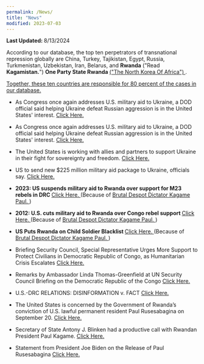 ```yaml
---
permalink: /News/
title: "News"
modified: 2023-07-03
---
```



<b> Last Updated: </b> 8/13/2024 



According to our database, the top ten perpetrators of transnational repression globally are China,
Turkey, Tajikistan, Egypt, Russia, Turkmenistan, Uzbekistan, Iran, Belarus, and <b>Rwanda</b> ("Read <b>Kagamistan.</b>") <b>One Party State Rwanda </b> <a href=" https://en.wikipedia.org/wiki/One-party_state ">  ("The North Korea Of Africa") </a>. 




<a href=" https://homeland.house.gov/wp-content/uploads/2024/01/2024-01-17-CTI-HRG-Testimony-1.pdf"> 
Together, these ten countries are responsible for 80 percent of the cases in our database. </a>


- As Congress once again addresses U.S. military aid to Ukraine, a DOD official said helping Ukraine defeat Russian aggression is in the United States' interest. <a href=" https://www.defense.gov/News/News-Stories/Article/Article/3671938/dod-official-restates-why-supporting-ukraine-is-in-us-interest/"> Click Here. </a>


- As Congress once again addresses U.S. military aid to Ukraine, a DOD official said helping Ukraine defeat Russian aggression is in the United States' interest. <a href=" https://www.defense.gov/News/News-Stories/Article/Article/3671938/dod-official-restates-why-supporting-ukraine-is-in-us-interest/"> Click Here. </a>


-  The United States is working with allies and partners to support Ukraine in their fight for sovereignty and freedom. <a href=" https://www.defense.gov/Spotlights/Support-for-Ukraine/"> Click Here. </a>


- US to send new $225 million military aid package to Ukraine, officials say. <a href=" https://apnews.com/article/ukraine-russia-military-aid-us-e0a07e45c4b6656d128c5df8c51357fb"> Click Here. </a>


- <b>2023: US suspends military aid to Rwanda over support for M23 rebels in DRC </b> <a href=" https://www.theafricareport.com/323896/us-suspends-military-aid-to-rwanda-over-support-for-m23-rebels-in-drc/"> Click Here. </a> (Because of <a href=" https://www.merriam-webster.com/dictionary/despot#:~:text=%3A%20one%20exercising%20power%20tyrannically%20%3A%20a,a%20brutal%20or%20oppressive%20way"> Brutal Despot Dictator Kagame Paul. </a> ) 


- <b>2012: U.S. cuts military aid to Rwanda over Congo rebel support </b> <a href=" https://www.reuters.com/article/idUSBRE86K0AY/"> Click Here. </a> (Because of <a href=" https://www.merriam-webster.com/dictionary/despot#:~:text=%3A%20one%20exercising%20power%20tyrannically%20%3A%20a,a%20brutal%20or%20oppressive%20way"> Brutal Despot Dictator Kagame Paul. </a> ) 


- <b>US Puts Rwanda on Child Soldier Blacklist </b> <a href=" https://www.ecofinagency.com/public-management/2209-44884-us-puts-rwanda-on-child-soldier-blacklist"> Click Here. </a> (Because of <a href=" https://www.vocabulary.com/dictionary/despot"> Brutal Despot Dictator Kagame Paul. </a> ) 

- Briefing Security Council, Special Representative Urges More Support to Protect Civilians in Democratic Republic of Congo, as Humanitarian Crisis Escalates <a href=" https://press.un.org/en/2023/sc15426.doc.htm"> Click Here.</a> 


- Remarks by Ambassador Linda Thomas-Greenfield at UN Security Council Briefing on the Democratic Republic of the Congo <a href=" https://usun.usmission.gov/remarks-by-ambassador-linda-thomas-greenfield-at-un-security-council-briefing-on-the-situation-concerning-the-democratic-republic-of-the-congo/"> Click Here.</a> 


- U.S.-DRC RELATIONS: DISINFORMATION v. FACT <a href=" https://cd.usembassy.gov/u-s-drc-relations-disinformation-v-fact/"> Click Here.</a> 


- The United States is concerned by the Government of Rwanda’s conviction of U.S. lawful permanent resident Paul Rusesabagina on September 20. <a href=" https://www.state.gov/paul-rusesabagina-case-outcome/"> Click Here. </a> 


- Secretary of State Antony J. Blinken had a productive call with Rwandan President Paul Kagame. <a href=" https://www.usau.usmission.gov/secretary-blinkens-call-with-rwandan-president-kagame/"> Click Here.</a> 


- Statement from President Joe Biden on the Release of Paul Rusesabagina <a href=" https://www.whitehouse.gov/briefing-room/statements-releases/2023/03/24/statement-from-president-joe-biden-on-the-release-of-paul-rusesabagina/"> Click Here. </a>







